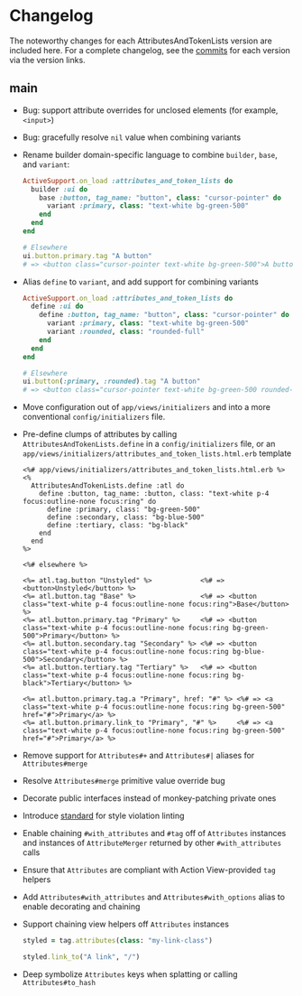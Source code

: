 # Changelog

The noteworthy changes for each AttributesAndTokenLists version are
included here. For a complete changelog, see the [commits] for each version via
the version links.

[commits]: https://github.com/seanpdoyle/attributes_and_token_lists

## main

* Bug: support attribute overrides for unclosed elements (for example,
  `<input>`)

* Bug: gracefully resolve `nil` value when combining variants

* Rename builder domain-specific language to combine `builder`, `base`, and
  `variant`:

    ```ruby
    ActiveSupport.on_load :attributes_and_token_lists do
      builder :ui do
        base :button, tag_name: "button", class: "cursor-pointer" do
          variant :primary, class: "text-white bg-green-500"
        end
      end
    end

    # Elsewhere
    ui.button.primary.tag "A button"
    # => <button class="cursor-pointer text-white bg-green-500">A button</button>
    ```


* Alias `define` to `variant`, and add support for combining variants

    ```ruby
    ActiveSupport.on_load :attributes_and_token_lists do
      define :ui do
        define :button, tag_name: "button", class: "cursor-pointer" do
          variant :primary, class: "text-white bg-green-500"
          variant :rounded, class: "rounded-full"
        end
      end
    end

    # Elsewhere
    ui.button(:primary, :rounded).tag "A button"
    # => <button class="cursor-pointer text-white bg-green-500 rounded-full">A button</button>
    ```

* Move configuration out of `app/views/initializers` and into a more
  conventional `config/initializers` file.

* Pre-define clumps of attributes by calling `AttributesAndTokenLists.define` in
  a `config/initializers` file, or an
  `app/views/initializers/attributes_and_token_lists.html.erb` template

  ```erb
  <%# app/views/initializers/attributes_and_token_lists.html.erb %>
  <%
    AttributesAndTokenLists.define :atl do
      define :button, tag_name: :button, class: "text-white p-4 focus:outline-none focus:ring" do
        define :primary, class: "bg-green-500"
        define :secondary, class: "bg-blue-500"
        define :tertiary, class: "bg-black"
      end
    end
  %>

  <%# elsewhere %>

  <%= atl.tag.button "Unstyled" %>            <%# => <button>Unstyled</button> %>
  <%= atl.button.tag "Base" %>                <%# => <button class="text-white p-4 focus:outline-none focus:ring">Base</button> %>
  <%= atl.button.primary.tag "Primary" %>     <%# => <button class="text-white p-4 focus:outline-none focus:ring bg-green-500">Primary</button> %>
  <%= atl.button.secondary.tag "Secondary" %> <%# => <button class="text-white p-4 focus:outline-none focus:ring bg-blue-500">Secondary</button> %>
  <%= atl.button.tertiary.tag "Tertiary" %>   <%# => <button class="text-white p-4 focus:outline-none focus:ring bg-black">Tertiary</button> %>

  <%= atl.button.primary.tag.a "Primary", href: "#" %> <%# => <a class="text-white p-4 focus:outline-none focus:ring bg-green-500" href="#">Primary</a> %>
  <%= atl.button.primary.link_to "Primary", "#" %>     <%# => <a class="text-white p-4 focus:outline-none focus:ring bg-green-500" href="#">Primary</a> %>
  ```

* Remove support for `Attributes#+` and `Attributes#|` aliases for
  `Attributes#merge`

* Resolve `Attributes#merge` primitive value override bug

* Decorate public interfaces instead of monkey-patching private ones

* Introduce [standard](https://github.com/testdouble/standard) for style
  violation linting

* Enable chaining `#with_attributes` and `#tag` off of `Attributes` instances
  and instances of `AttributeMerger` returned by other `#with_attributes` calls

* Ensure that `Attributes` are compliant with Action View-provided `tag` helpers

* Add `Attributes#with_attributes` and `Attributes#with_options` alias to enable
  decorating and chaining

* Support chaining view helpers off `Attributes` instances

  ```ruby
  styled = tag.attributes(class: "my-link-class")

  styled.link_to("A link", "/")
  ```

* Deep symbolize `Attributes` keys when splatting or calling
  `Attributes#to_hash`
